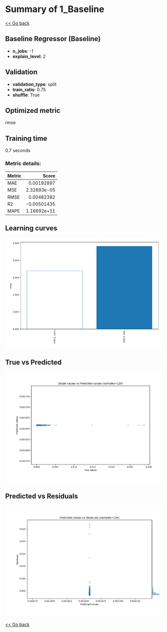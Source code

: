 # Summary of 1_Baseline

[<< Go back](../README.md)


## Baseline Regressor (Baseline)
- **n_jobs**: -1
- **explain_level**: 2

## Validation
 - **validation_type**: split
 - **train_ratio**: 0.75
 - **shuffle**: True

## Optimized metric
rmse

## Training time

0.7 seconds

### Metric details:
| Metric   |        Score |
|:---------|-------------:|
| MAE      |  0.00192897  |
| MSE      |  2.32693e-05 |
| RMSE     |  0.00482382  |
| R2       | -0.00501435  |
| MAPE     |  1.16692e+11 |



## Learning curves
![Learning curves](learning_curves.png)
## True vs Predicted

![True vs Predicted](true_vs_predicted.png)


## Predicted vs Residuals

![Predicted vs Residuals](predicted_vs_residuals.png)



[<< Go back](../README.md)
